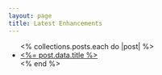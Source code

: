 ```yaml
---
layout: page
title: Latest Enhancements
---
```


<ul>
  <% collections.posts.each do |post| %>
    <li>
      <a href="<%= post.relative_url %>"><%= post.data.title %></a>
    </li>
  <% end %>
</ul>

<!-- If you have a lot of posts, you may want to consider adding [pagination](https://www.bridgetownrb.com/docs/content/pagination)! -->
